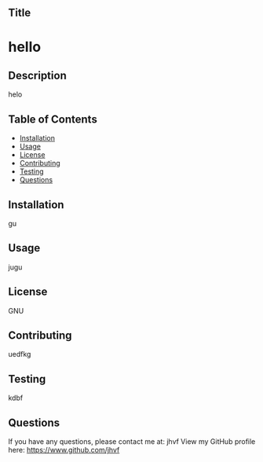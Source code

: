 
  
  ## Title
  # hello


## Description
helo

## Table of Contents
* [Installation](#Installation)
* [Usage](#Usage)
* [License](#License)
* [Contributing](#Contributing)
* [Testing](#Testing)
* [Questions](#Questions)

## Installation
gu

## Usage 
jugu

## License
GNU

## Contributing
uedfkg

## Testing
kdbf

## Questions
If you have any questions, please contact me at: jhvf
View my GitHub profile here: https://www.github.com/jhvf


